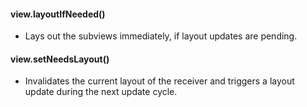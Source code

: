 #### view.layoutIfNeeded()
- Lays out the subviews immediately, if layout updates are pending.
#### view.setNeedsLayout()
- Invalidates the current layout of the receiver and triggers a layout update during the next update cycle.
